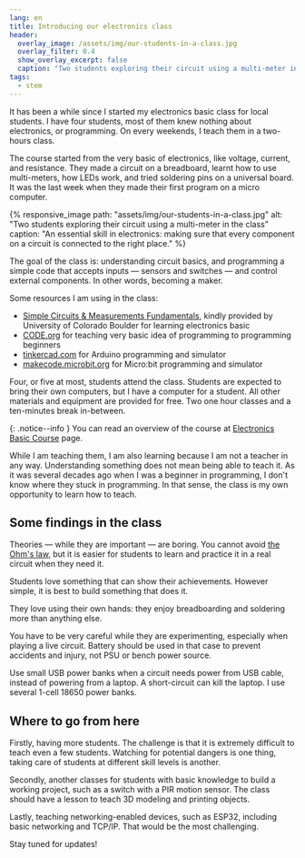 ```yaml
---
lang: en
title: Introducing our electronics class
header:
  overlay_image: /assets/img/our-students-in-a-class.jpg
  overlay_filter: 0.4
  show_overlay_excerpt: false
  caption: "Two students exploring their circuit using a multi-meter in the class"
tags:
  - stem
---
```


It has been a while since I started my electronics basic class for local
students. I have four students, most of them knew nothing about electronics,
or programming. On every weekends, I teach them in a two-hours class.

The course started from the very basic of electronics, like voltage, current,
and resistance. They made a circuit on a breadboard, learnt how to use
multi-meters, how LEDs work, and tried soldering pins on a universal board.
It was the last week when they made their first program on a micro computer.

{% responsive_image
    path: "assets/img/our-students-in-a-class.jpg"
    alt: "Two students exploring their circuit using a multi-meter in the class"
    caption: "An essential skill in electronics: making sure that every
    component on a circuit is connected to the right place."
%}

The goal of the class is: understanding circuit basics, and programming a
simple code that accepts inputs &mdash; sensors and switches &mdash; and
control external components. In other words, becoming a maker.

Some resources I am using in the class:

* [Simple Circuits & Measurements Fundamentals](https://canvas.colorado.edu/courses/63227/pages/workshop-outline-intro-to-circuits),
  kindly provided by University of Colorado Boulder for learning electronics
  basic
* [CODE.org](https://code.org/) for teaching very basic idea of programming to
  programming beginners
* [tinkercad.com](https://www.tinkercad.com/) for Arduino programming and
  simulator
* [makecode.microbit.org](https://makecode.microbit.org/) for Micro:bit
  programming and simulator

Four, or five at most, students attend the class.  Students are expected to
bring their own computers, but I have a computer for a student. All other
materials and equipment are provided for free. Two one hour classes and a
ten-minutes break in-between.

{: .notice--info }
You can read an overview of the course at
[Electronics Basic Course](/makerspace/courses/electronics_basic/) page.

While I am teaching them, I am also learning because I am not a teacher in
any way. Understanding something does not mean being able to teach it. As it
was several decades ago when I was a beginner in programming, I don't know
where they stuck in programming. In that sense, the class is my own
opportunity to learn how to teach.

## Some findings in the class

Theories &mdash; while they are important &mdash; are boring. You cannot avoid
[the Ohm's law](https://en.wikipedia.org/wiki/Ohm's_law), but it is easier for
students to learn and practice it in a real circuit when they need it.

Students love something that can show their achievements. However simple, it
is best to build something that does it.

They love using their own hands: they enjoy breadboarding and soldering more
than anything else.

You have to be very careful while they are experimenting, especially when
playing a live circuit. Battery should be used in that case to prevent
accidents and injury, not PSU or bench power source.

Use small USB power banks when a circuit needs power from USB cable,
instead of powering from a laptop. A short-circuit can kill the laptop. I use
several 1-cell 18650 power banks.

## Where to go from here

Firstly, having more students. The challenge is that it is extremely difficult
to teach even a few students. Watching for potential dangers is one thing,
taking care of students at different skill levels is another.

Secondly, another classes for students with basic knowledge to build a working
project, such as a switch with a PIR motion sensor. The class should have a
lesson to teach 3D modeling and printing objects.

Lastly, teaching networking-enabled devices, such as ESP32, including basic
networking and TCP/IP. That would be the most challenging.

Stay tuned for updates!

